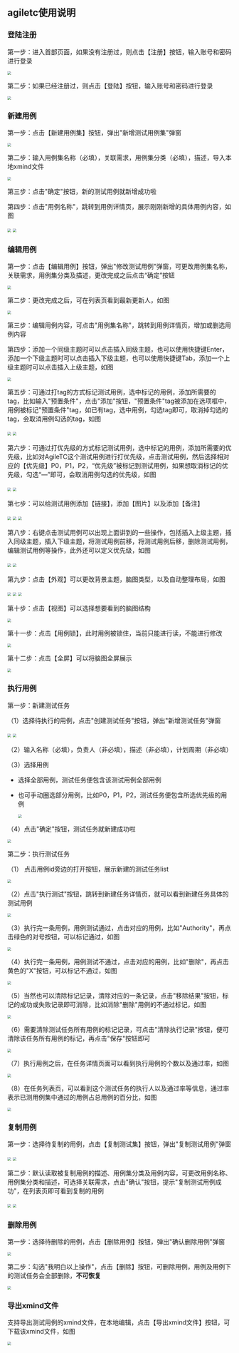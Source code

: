 ## agiletc使用说明

### 登陆注册

第一步：进入首部页面，如果没有注册过，则点击【注册】按钮，输入账号和密码进行登录

<img src="https://dpubstatic.udache.com/static/dpubimg/70355134-6077-4f45-bfeb-d7131216941b.png" style="zoom:50%;" />

第二步：如果已经注册过，则点击【登陆】按钮，输入账号和密码进行登录

<img src="https://dpubstatic.udache.com/static/dpubimg/9778464c-7df1-4905-aebe-731008a14ce9.png" style="zoom:50%;" />

### 新建用例

第一步：点击【新建用例集】按钮，弹出"新增测试用例集"弹窗

<img src="https://dpubstatic.udache.com/static/dpubimg/5eca11a9-83ca-43e6-9cf7-fc89f5b1bc58.png" style="zoom:50%;" />

第二步：输入用例集名称（必填），关联需求，用例集分类（必填），描述，导入本地xmind文件

<img src="https://dpubstatic.udache.com/static/dpubimg/004b82f0-2932-4a73-9388-316973a78fff.png" style="zoom:50%;" />

第三步：点击"确定"按钮，新的测试用例就新增成功啦

第四步：点击"用例名称"，跳转到用例详情页，展示刚刚新增的具体用例内容，如图

<img src="https://dpubstatic.udache.com/static/dpubimg/a5007a80-2603-4638-9e1f-7bca0c316a93.png" style="zoom:50%;" />

<img src="https://dpubstatic.udache.com/static/dpubimg/8673b7c1-34fc-4803-8cc1-730915871937.png" style="zoom:50%;" />

### 编辑用例

第一步：点击【编辑用例】按钮，弹出"修改测试用例"弹窗，可更改用例集名称，关联需求，用例集分类及描述，更改完成之后点击“确定”按钮

<img src="https://dpubstatic.udache.com/static/dpubimg/0f601abb-8564-4bc9-8b39-94901ff7bd0e.png" alt=" " style="zoom:50%;" />

第二步：更改完成之后，可在列表页看到最新更新人，如图

<img src="https://dpubstatic.udache.com/static/dpubimg/8a7ee595-acd7-4aeb-91f9-ee9436573d40.png" style="zoom:50%;" />

第三步：编辑用例内容，可点击"用例集名称"，跳转到用例详情页，增加或删选用例内容

第四步：添加一个同级主题时可以点击插入同级主题，也可以使用快捷键Enter，添加一个下级主题时可以点击插入下级主题，也可以使用快捷键Tab，添加一个上级主题时可以点击插入上级主题，如图

<img src="https://dpubstatic.udache.com/static/dpubimg/dbf10a68-9af1-4fab-b199-31c04c829594.png" style="zoom:50%;" />

第五步：可通过打tag的方式标记测试用例，选中标记的用例，添加所需要的tag，比如输入"预置条件"，点击"添加"按钮，"预置条件"tag被添加在选项框中，用例被标记"预置条件"tag，如已有tag，选中用例，勾选tag即可，取消掉勾选的tag，会取消用例勾选的tag，如图

<img src="https://dpubstatic.udache.com/static/dpubimg/d80ced72-7b6f-4805-8de8-9362093826dc.png" style="zoom:50%;" />

<img src="https://dpubstatic.udache.com/static/dpubimg/67487697-fc7e-4b50-9268-bdfd90b74c1f.png" style="zoom:50%;" />

第六步：可通过打优先级的方式标记测试用例，选中标记的用例，添加所需要的优先级，比如对AgileTC这个测试用例进行打优先级，点击测试用例，然后选择相对应的【优先级】P0，P1，P2，“优先级”被标记到测试用例，如果想取消标记的优先级，勾选“—”即可，会取消用例勾选的优先级，如图

<img src="https://dpubstatic.udache.com/static/dpubimg/5765ac0c-0d1e-473a-a854-1c6e0c8f73bb.png" style="zoom:50%;" />

<img src="https://dpubstatic.udache.com/static/dpubimg/ebe8a809-f7aa-427b-9819-483378a68589.png" style="zoom:50%;" />

第七步：可以给测试用例添加【链接】，添加【图片】以及添加【备注】

<img src="https://dpubstatic.udache.com/static/dpubimg/04edf805-c47e-4c85-9c0b-1e41c0c2d6dc.png" style="zoom:50%;" />

<img src="https://dpubstatic.udache.com/static/dpubimg/60285bb1-674f-4c04-a372-8fa79f79b26e.png" style="zoom:50%;" />

<img src="https://dpubstatic.udache.com/static/dpubimg/b646bf0d-b19d-4a5b-b582-9d0ea0413115.png" style="zoom:50%;" />

第八步：右键点击测试用例可以出现上面讲到的一些操作，包括插入上级主题，插入同级主题，插入下级主题，将测试用例前移，将测试用例后移，删除测试用例，编辑测试用例等操作，此外还可以定义优先级，如图

<img src="https://dpubstatic.udache.com/static/dpubimg/f9deea90-3407-4835-bcc4-85abdc70c64d.png" style="zoom:50%;" />

<img src="https://dpubstatic.udache.com/static/dpubimg/61556ce1-2e1c-43b3-97c1-0cef1577b408.png" style="zoom:50%;" />

第九步：点击【外观】可以更改背景主题，脑图类型，以及自动整理布局，如图

<img src="https://dpubstatic.udache.com/static/dpubimg/448e744d-857b-4ee0-b009-553388e8dcaa.png" style="zoom:50%;" />

<img src="https://dpubstatic.udache.com/static/dpubimg/40300122-418e-45ef-a494-4f47d932db8f.png" style="zoom:50%;" />

<img src="https://dpubstatic.udache.com/static/dpubimg/0145a9ac-2c3c-45c1-9cbf-0ab5f13ee1ff.png" style="zoom:50%;" />

第十步：点击【视图】可以选择想要看到的脑图结构

<img src="https://dpubstatic.udache.com/static/dpubimg/305123e7-5fab-4c87-999d-86b03e9278e8.png" style="zoom:50%;" />

第十一步：点击【用例锁】，此时用例被锁住，当前只能进行读，不能进行修改

<img src="https://dpubstatic.udache.com/static/dpubimg/96091081-88d0-4fbd-8b84-3b5d97732f2c.png" style="zoom:50%;" />

第十二步：点击【全屏】可以将脑图全屏展示

<img src="https://dpubstatic.udache.com/static/dpubimg/41ba4d61-198a-482b-b7f8-03d0f231b05c.png" style="zoom:50%;" />

### 执行用例

第一步：新建测试任务

（1）选择待执行的用例，点击"创建测试任务"按钮，弹出"新增测试任务"弹窗

<img src="https://dpubstatic.udache.com/static/dpubimg/05c88de0-2514-4b77-ac72-d2cb5d7c42c9.png" style="zoom:50%;" />

<img src="https://dpubstatic.udache.com/static/dpubimg/79de8939-a232-4be2-9b0d-078554185715.png" style="zoom:50%;" />

（2）输入名称（必填），负责人（非必填），描述（非必填），计划周期（非必填）

（3）选择用例

- 选择全部用例，测试任务便包含该测试用例全部用例

- 也可手动圈选部分用例，比如P0，P1，P2，测试任务便包含所选优先级的用例

  <img src="https://dpubstatic.udache.com/static/dpubimg/8a51b763-0a8f-4490-8aab-c5e012b9270b.png" style="zoom:50%;" />

（4）点击"确定"按钮，测试任务就新建成功啦

<img src="https://dpubstatic.udache.com/static/dpubimg/366eacd4-1ace-4f8a-9bc2-8ab76dadf29e.png" style="zoom:50%;" />

第二步：执行测试任务

（1） 点击用例id旁边的打开按钮，展示新建的测试任务list

<img src="https://dpubstatic.udache.com/static/dpubimg/eb143692-9374-462a-8695-808264839124.png" style="zoom:50%;" />

（2）点击"执行测试"按钮，跳转到新建任务详情页，就可以看到新建任务具体的测试用例

<img src="https://dpubstatic.udache.com/static/dpubimg/1b92babe-6070-4886-8714-3722ed7a6be2.png" style="zoom:50%;" />

（3）执行完一条用例，用例测试通过，点击对应的用例，比如"Authority"，再点击绿色的对号按钮，可以标记通过，如图

<img src="https://dpubstatic.udache.com/static/dpubimg/24f1170b-9638-4144-9ef3-d59929c34cb1.png" style="zoom:50%;" />

（4）执行完一条用例，用例测试不通过，点击对应的用例，比如"删除"，再点击黄色的"X"按钮，可以标记不通过，如图

<img src="https://dpubstatic.udache.com/static/dpubimg/2c00b301-0c52-4414-9d4e-8b702c7aa6c8.png" style="zoom:50%;" />

（5）当然也可以清除标记记录，清除对应的一条记录，点击"移除结果"按钮，标记的成功或失败记录即可消除，比如消除"删除"用例的不通过标记，如图

<img src="https://dpubstatic.udache.com/static/dpubimg/bc9f6e72-0c0e-42f7-a52a-c1b502847a8a.png" style="zoom:50%;" />

（6）需要清除测试任务所有用例的标记记录，可点击"清除执行记录"按钮，便可清除该任务所有用例的标记，再点击"保存"按钮即可

<img src="https://dpubstatic.udache.com/static/dpubimg/0eb52b2c-a2a1-47fd-a7e9-a0babd4aaea0.png" style="zoom:50%;" />

（7）执行用例之后，在任务详情页面可以看到执行用例的个数以及通过率，如图

<img src="https://dpubstatic.udache.com/static/dpubimg/7e545c85-ec8b-446c-a0a6-98e59267967c.png" style="zoom:50%;" />

（8）在任务列表页，可以看到这个测试任务的执行人以及通过率等信息，通过率表示已测用例集中通过的用例占总用例的百分比，如图

<img src="https://dpubstatic.udache.com/static/dpubimg/a1d6dc51-8b36-45a3-98e0-d8f22f3a6e6f.png" style="zoom:50%;" />

### 复制用例

第一步：选择待复制的用例，点击【复制测试集】按钮，弹出"复制测试用例"弹窗

<img src="https://dpubstatic.udache.com/static/dpubimg/2e9a4da4-f548-4cbe-814b-e384312b5d72.png" style="zoom:50%;" />

<img src="https://dpubstatic.udache.com/static/dpubimg/a571685b-1c1c-4042-bfc8-79e5daae8e7c.png" style="zoom:50%;" />

第二步：默认读取被复制用例的描述、用例集分类及用例内容，可更改用例名称、用例集分类和描述，可选择关联需求，点击"确认"按钮，提示"复制测试用例成功"，在列表页即可看到复制的用例

<img src="https://dpubstatic.udache.com/static/dpubimg/a571685b-1c1c-4042-bfc8-79e5daae8e7c.png" style="zoom:50%;" />

<img src="https://dpubstatic.udache.com/static/dpubimg/7ed09680-de15-41b8-af30-950f8155732b.png" style="zoom:50%;" />

### 删除用例

第一步：选择待删除的用例，点击【删除用例】按钮，弹出"确认删除用例"弹窗

<img src="https://dpubstatic.udache.com/static/dpubimg/7ed09680-de15-41b8-af30-950f8155732b.png" style="zoom:50%;" />

第二步：勾选"我明白以上操作"，点击【删除】按钮，可删除用例，用例及用例下的测试任务会全部删除，**不可恢复**

<img src="https://dpubstatic.udache.com/static/dpubimg/e01e0228-42ae-47e0-92fd-eedb430801a7.png" style="zoom:50%;" />

### 导出xmind文件

支持导出测试用例的xmind文件，在本地编辑，点击【导出xmind文件】按钮，可下载该xmind文件，如图

<img src="https://dpubstatic.udache.com/static/dpubimg/b10660fc-64b2-4552-879f-f38d74f0be58.png" style="zoom:50%;" />

#### 